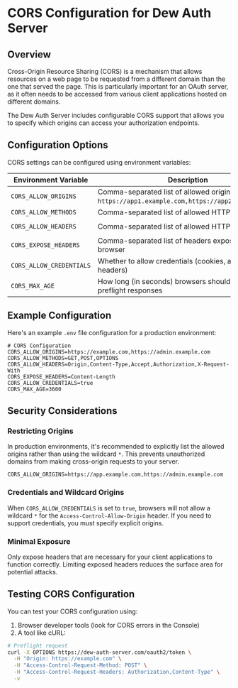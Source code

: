 # CORS Configuration for Dew Auth Server

## Overview

Cross-Origin Resource Sharing (CORS) is a mechanism that allows resources on a web page to be requested from a different domain than the one that served the page. This is particularly important for an OAuth server, as it often needs to be accessed from various client applications hosted on different domains.

The Dew Auth Server includes configurable CORS support that allows you to specify which origins can access your authorization endpoints.

## Configuration Options

CORS settings can be configured using environment variables:

| Environment Variable | Description | Default Value |
|---------------------|-------------|---------------|
| `CORS_ALLOW_ORIGINS` | Comma-separated list of allowed origins (e.g., `https://app1.example.com,https://app2.example.com`) | `*` (all origins) |
| `CORS_ALLOW_METHODS` | Comma-separated list of allowed HTTP methods | `GET,POST,PUT,PATCH,DELETE,OPTIONS` |
| `CORS_ALLOW_HEADERS` | Comma-separated list of allowed HTTP headers | `Origin,Content-Type,Accept,Authorization` |
| `CORS_EXPOSE_HEADERS` | Comma-separated list of headers exposed to the browser | `Content-Length,Content-Type` |
| `CORS_ALLOW_CREDENTIALS` | Whether to allow credentials (cookies, authorization headers) | `true` |
| `CORS_MAX_AGE` | How long (in seconds) browsers should cache preflight responses | `86400` (24 hours) |

## Example Configuration

Here's an example `.env` file configuration for a production environment:

```
# CORS Configuration
CORS_ALLOW_ORIGINS=https://example.com,https://admin.example.com
CORS_ALLOW_METHODS=GET,POST,OPTIONS
CORS_ALLOW_HEADERS=Origin,Content-Type,Accept,Authorization,X-Request-With
CORS_EXPOSE_HEADERS=Content-Length
CORS_ALLOW_CREDENTIALS=true
CORS_MAX_AGE=3600
```

## Security Considerations

### Restricting Origins

In production environments, it's recommended to explicitly list the allowed origins rather than using the wildcard `*`. This prevents unauthorized domains from making cross-origin requests to your server.

```
CORS_ALLOW_ORIGINS=https://app.example.com,https://admin.example.com
```

### Credentials and Wildcard Origins

When `CORS_ALLOW_CREDENTIALS` is set to `true`, browsers will not allow a wildcard `*` for the `Access-Control-Allow-Origin` header. If you need to support credentials, you must specify explicit origins.

### Minimal Exposure

Only expose headers that are necessary for your client applications to function correctly. Limiting exposed headers reduces the surface area for potential attacks.

## Testing CORS Configuration

You can test your CORS configuration using:

1. Browser developer tools (look for CORS errors in the Console)
2. A tool like cURL:

```bash
# Preflight request
curl -X OPTIONS https://dew-auth-server.com/oauth2/token \
  -H "Origin: https://example.com" \
  -H "Access-Control-Request-Method: POST" \
  -H "Access-Control-Request-Headers: Authorization,Content-Type" \
  -v
```